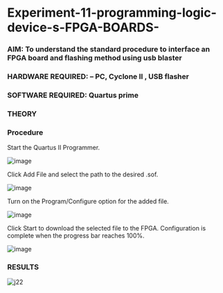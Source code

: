 # Experiment-11-programming-logic-device-s-FPGA-BOARDS-
 ### AIM: To understand the standard procedure to interface an FPGA board and flashing method using usb blaster 
### HARDWARE REQUIRED:  – PC, Cyclone II , USB flasher
### SOFTWARE REQUIRED:   Quartus prime
### THEORY 

### Procedure 
Start the Quartus II Programmer.

![image](https://user-images.githubusercontent.com/94911373/174226307-6d3bbc97-8400-4436-ba3a-03d1793f48f7.png)



Click Add File and select the path to the desired .sof.


![image](https://user-images.githubusercontent.com/94911373/174226329-79c08292-c86a-4c4f-b1a1-44076e977e8d.png)




Turn on the Program/Configure option for the added file.



![image](https://user-images.githubusercontent.com/94911373/174226360-3fca339b-9be0-49e5-b5ec-001b0c422dbd.png)



Click Start to download the selected file to the FPGA. Configuration is complete when the progress bar reaches 100%.
 

![image](https://user-images.githubusercontent.com/94911373/174226379-8824d06b-acac-4337-b40a-35e0d96a65bf.png)





### RESULTS 





![j22](https://user-images.githubusercontent.com/94911373/174226816-da6ec4c1-ce74-49f0-bdd1-e7e6ee71a76c.jpeg)


